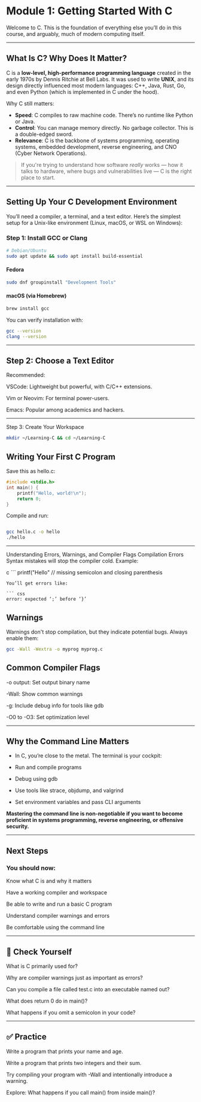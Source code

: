 # Module 1: Getting Started With C

Welcome to C. This is the foundation of everything else you’ll do in this course, and arguably, much of modern computing itself.

---

## What Is C? Why Does It Matter?

C is a **low-level, high-performance programming language** created in the early 1970s by Dennis Ritchie at Bell Labs. It was used to write **UNIX**, and its design directly influenced most modern languages: C++, Java, Rust, Go, and even Python (which is implemented in C under the hood).

Why C still matters:
- **Speed**: C compiles to raw machine code. There’s no runtime like Python or Java.
- **Control**: You can manage memory directly. No garbage collector. This is a double-edged sword.
- **Relevance**: C is the backbone of systems programming, operating systems, embedded development, reverse engineering, and CNO (Cyber Network Operations).

> If you're trying to understand how software *really* works — how it talks to hardware, where bugs and vulnerabilities live — C is the right place to start.

---

## Setting Up Your C Development Environment

You’ll need a compiler, a terminal, and a text editor. Here’s the simplest setup for a Unix-like environment (Linux, macOS, or WSL on Windows):

### Step 1: Install GCC or Clang
```bash
# Debian/Ubuntu
sudo apt update && sudo apt install build-essential
```
#### Fedora
```bash
sudo dnf groupinstall "Development Tools"
```
#### macOS (via Homebrew)
```bash
brew install gcc
```
You can verify installation with:

```bash
gcc --version
clang --version
```

---

## Step 2: Choose a Text Editor
Recommended:

VSCode: Lightweight but powerful, with C/C++ extensions.

Vim or Neovim: For terminal power-users.

Emacs: Popular among academics and hackers.

---

Step 3: Create Your Workspace
```bash
mkdir ~/Learning-C && cd ~/Learning-C
```
## Writing Your First C Program
Save this as hello.c:

```c
#include <stdio.h>
int main() {
    printf("Hello, world!\n");
    return 0;
}
```
Compile and run:

```bash

gcc hello.c -o hello
./hello
```
---

Understanding Errors, Warnings, and Compiler Flags
Compilation Errors
Syntax mistakes will stop the compiler cold. Example:

c ```
printf("Hello"  // missing semicolon and closing parenthesis
```
You’ll get errors like:

``` css
error: expected ‘;’ before ‘}’
```
## Warnings
Warnings don't stop compilation, but they indicate potential bugs. Always enable them:

``` bash
gcc -Wall -Wextra -o myprog myprog.c
```
## Common Compiler Flags
-o output: Set output binary name

-Wall: Show common warnings

-g: Include debug info for tools like gdb

-O0 to -O3: Set optimization level

---

## Why the Command Line Matters
- In C, you’re close to the metal. The terminal is your cockpit:

- Run and compile programs

- Debug using gdb

- Use tools like strace, objdump, and valgrind

- Set environment variables and pass CLI arguments

**Mastering the command line is non-negotiable if you want to become proficient in systems programming, reverse engineering, or offensive security.**

---

## Next Steps
### You should now:

Know what C is and why it matters

Have a working compiler and workspace

Be able to write and run a basic C program

Understand compiler warnings and errors

Be comfortable using the command line

---

## 🧠 Check Yourself
What is C primarily used for?

Why are compiler warnings just as important as errors?

Can you compile a file called test.c into an executable named out?

What does return 0 do in main()?

What happens if you omit a semicolon in your code?

---

## ✅ Practice
Write a program that prints your name and age.

Write a program that prints two integers and their sum.

Try compiling your program with -Wall and intentionally introduce a warning.

Explore: What happens if you call main() from inside main()?

